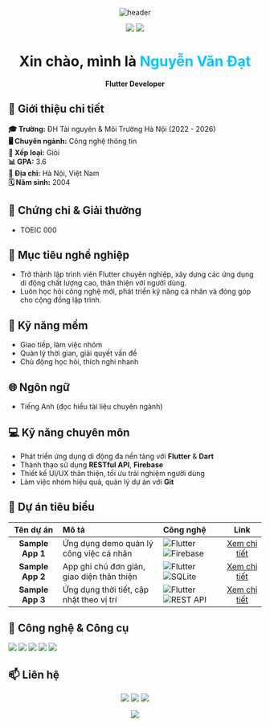 <!-- Banner động cho phần header, sử dụng Capsule Render -->
<p align="center">
  <img src="https://capsule-render.vercel.app/api?type=waving&color=0:00c6fb,100:005bea&height=200&section=header&text=GitHub&fontSize=40&fontAlignY=40&" alt="header" />
</p>

<p align="center">
  <img src="https://img.shields.io/badge/Flutter-Developer-blue?style=flat-square&logo=flutter&logoColor=white"/>
  <img src="https://img.shields.io/badge/Hà_Nội,_Việt_Nam-FFD700?style=flat-square&logo=google-maps&logoColor=white"/>
</p>

<h1 align="center">Xin chào, mình là <span style='color:#00c6fb'>Nguyễn Văn Đạt </span></h1>

<p align="center">
  <b>Flutter Developer</b>
</p>

## 👤 Giới thiệu chi tiết

**🎓 Trường:** ĐH Tài nguyên & Môi Trường Hà Nội (2022 - 2026)  
**🖥️ Chuyên ngành:** Công nghệ thông tin  
**🏅 Xếp loại:** Giỏi  
**📊 GPA:** 3.6  
**📍 Địa chỉ:** Hà Nội, Việt Nam  
**🗓️ Năm sinh:** 2004

## 🏅 Chứng chỉ & Giải thưởng

- TOEIC 000

## 🎯 Mục tiêu nghề nghiệp

- Trở thành lập trình viên Flutter chuyên nghiệp, xây dựng các ứng dụng di động chất lượng cao, thân thiện với người dùng.
- Luôn học hỏi công nghệ mới, phát triển kỹ năng cá nhân và đóng góp cho cộng đồng lập trình.

## 🧩 Kỹ năng mềm

- Giao tiếp, làm việc nhóm
- Quản lý thời gian, giải quyết vấn đề
- Chủ động học hỏi, thích nghi nhanh

## 🌐 Ngôn ngữ

- Tiếng Anh (đọc hiểu tài liệu chuyên ngành)

## 💻 Kỹ năng chuyên môn

- Phát triển ứng dụng di động đa nền tảng với <b>Flutter</b> & <b>Dart</b>
- Thành thạo sử dụng <b>RESTful API</b>, <b>Firebase</b>
- Thiết kế UI/UX thân thiện, tối ưu trải nghiệm người dùng
- Làm việc nhóm hiệu quả, quản lý dự án với <b>Git</b>

## 📂 Dự án tiêu biểu

|  **Tên dự án**   | **Mô tả**                                  | **Công nghệ**                                                                                                                                                                                      |     **Link**      |
| :--------------: | :----------------------------------------- | :------------------------------------------------------------------------------------------------------------------------------------------------------------------------------------------------- | :---------------: |
| **Sample App 1** | Ứng dụng demo quản lý công việc cá nhân    | ![Flutter](https://img.shields.io/badge/Flutter-02569B?style=flat&logo=flutter&logoColor=white) ![Firebase](https://img.shields.io/badge/Firebase-FFCA28?style=flat&logo=firebase&logoColor=white) | [Xem chi tiết](#) |
| **Sample App 2** | App ghi chú đơn giản, giao diện thân thiện | ![Flutter](https://img.shields.io/badge/Flutter-02569B?style=flat&logo=flutter&logoColor=white) ![SQLite](https://img.shields.io/badge/SQLite-003B57?style=flat&logo=sqlite&logoColor=white)       | [Xem chi tiết](#) |
| **Sample App 3** | Ứng dụng thời tiết, cập nhật theo vị trí   | ![Flutter](https://img.shields.io/badge/Flutter-02569B?style=flat&logo=flutter&logoColor=white) ![REST API](https://img.shields.io/badge/REST%20API-005bea?style=flat)                             | [Xem chi tiết](#) |

## 🚀 Công nghệ & Công cụ

<p>
  <img src="https://img.shields.io/badge/Flutter-02569B?style=for-the-badge&logo=flutter&logoColor=white"/>
  <img src="https://img.shields.io/badge/Dart-0175C2?style=for-the-badge&logo=dart&logoColor=white"/>
  <img src="https://img.shields.io/badge/Firebase-FFCA28?style=for-the-badge&logo=firebase&logoColor=white"/>
  <img src="https://img.shields.io/badge/Git-F05032?style=for-the-badge&logo=git&logoColor=white"/>
  <img src="https://img.shields.io/badge/VS%20Code-007ACC?style=for-the-badge&logo=visual-studio-code&logoColor=white"/>
</p>

## 📫 Liên hệ

<p align="center">
  <a href="mailto:vdat319@gmail.com"><img src="https://img.shields.io/badge/Gmail-vdat319@gmail.com-D14836?style=flat&logo=gmail&logoColor=white"/></a>
  <a href="https://github.com/dd-datt"><img src="https://img.shields.io/badge/GitHub-dd--datt-181717?style=flat&logo=github&logoColor=white"/></a>
  <a href="https://www.instagram.com/dd_datt/"><img src="https://img.shields.io/badge/Instagram-dd__datt-E4405F?style=flat&logo=instagram&logoColor=white"/></a>
</p>

<p align="center">
  <img src="https://capsule-render.vercel.app/api?type=waving&color=0:00c6fb,100:005bea&height=150&section=footer"/>
</p>
